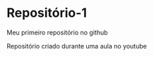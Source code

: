 # Repositório-1
 Meu primeiro repositório no github

 Repositório criado durante uma aula no youtube
